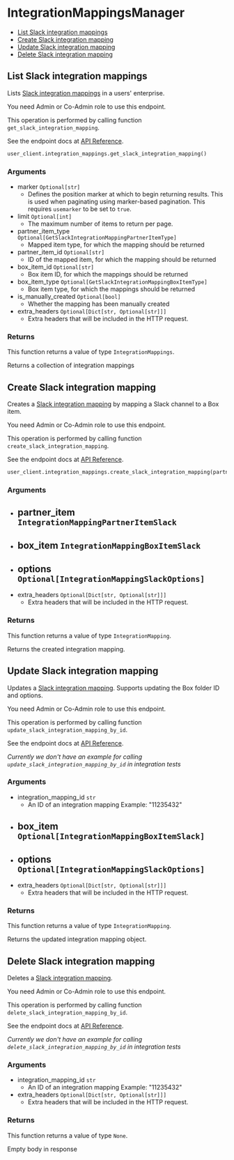 # IntegrationMappingsManager

- [List Slack integration mappings](#list-slack-integration-mappings)
- [Create Slack integration mapping](#create-slack-integration-mapping)
- [Update Slack integration mapping](#update-slack-integration-mapping)
- [Delete Slack integration mapping](#delete-slack-integration-mapping)

## List Slack integration mappings

Lists [Slack integration mappings](https://support.box.com/hc/en-us/articles/4415585987859-Box-as-the-Content-Layer-for-Slack) in a users' enterprise.

You need Admin or Co-Admin role to
use this endpoint.

This operation is performed by calling function `get_slack_integration_mapping`.

See the endpoint docs at
[API Reference](https://developer.box.com/reference/get-integration-mappings-slack/).

<!-- sample get_integration_mappings_slack -->

```python
user_client.integration_mappings.get_slack_integration_mapping()
```

### Arguments

- marker `Optional[str]`
  - Defines the position marker at which to begin returning results. This is used when paginating using marker-based pagination. This requires `usemarker` to be set to `true`.
- limit `Optional[int]`
  - The maximum number of items to return per page.
- partner_item_type `Optional[GetSlackIntegrationMappingPartnerItemType]`
  - Mapped item type, for which the mapping should be returned
- partner_item_id `Optional[str]`
  - ID of the mapped item, for which the mapping should be returned
- box_item_id `Optional[str]`
  - Box item ID, for which the mappings should be returned
- box_item_type `Optional[GetSlackIntegrationMappingBoxItemType]`
  - Box item type, for which the mappings should be returned
- is_manually_created `Optional[bool]`
  - Whether the mapping has been manually created
- extra_headers `Optional[Dict[str, Optional[str]]]`
  - Extra headers that will be included in the HTTP request.

### Returns

This function returns a value of type `IntegrationMappings`.

Returns a collection of integration mappings

## Create Slack integration mapping

Creates a [Slack integration mapping](https://support.box.com/hc/en-us/articles/4415585987859-Box-as-the-Content-Layer-for-Slack)
by mapping a Slack channel to a Box item.

You need Admin or Co-Admin role to
use this endpoint.

This operation is performed by calling function `create_slack_integration_mapping`.

See the endpoint docs at
[API Reference](https://developer.box.com/reference/post-integration-mappings-slack/).

<!-- sample post_integration_mappings_slack -->

```python
user_client.integration_mappings.create_slack_integration_mapping(partner_item=IntegrationMappingPartnerItemSlack(type=IntegrationMappingPartnerItemSlackTypeField.CHANNEL.value, id=partner_item_id, slack_org_id=slack_org_id), box_item=IntegrationMappingBoxItemSlack(id=folder.id, type=IntegrationMappingBoxItemSlackTypeField.FOLDER.value))
```

### Arguments

- ## partner_item `IntegrationMappingPartnerItemSlack`
- ## box_item `IntegrationMappingBoxItemSlack`
- ## options `Optional[IntegrationMappingSlackOptions]`
- extra_headers `Optional[Dict[str, Optional[str]]]`
  - Extra headers that will be included in the HTTP request.

### Returns

This function returns a value of type `IntegrationMapping`.

Returns the created integration mapping.

## Update Slack integration mapping

Updates a [Slack integration mapping](https://support.box.com/hc/en-us/articles/4415585987859-Box-as-the-Content-Layer-for-Slack).
Supports updating the Box folder ID and options.

You need Admin or Co-Admin role to
use this endpoint.

This operation is performed by calling function `update_slack_integration_mapping_by_id`.

See the endpoint docs at
[API Reference](https://developer.box.com/reference/put-integration-mappings-slack-id/).

_Currently we don't have an example for calling `update_slack_integration_mapping_by_id` in integration tests_

### Arguments

- integration_mapping_id `str`
  - An ID of an integration mapping Example: "11235432"
- ## box_item `Optional[IntegrationMappingBoxItemSlack]`
- ## options `Optional[IntegrationMappingSlackOptions]`
- extra_headers `Optional[Dict[str, Optional[str]]]`
  - Extra headers that will be included in the HTTP request.

### Returns

This function returns a value of type `IntegrationMapping`.

Returns the updated integration mapping object.

## Delete Slack integration mapping

Deletes a [Slack integration mapping](https://support.box.com/hc/en-us/articles/4415585987859-Box-as-the-Content-Layer-for-Slack).

You need Admin or Co-Admin role to
use this endpoint.

This operation is performed by calling function `delete_slack_integration_mapping_by_id`.

See the endpoint docs at
[API Reference](https://developer.box.com/reference/delete-integration-mappings-slack-id/).

_Currently we don't have an example for calling `delete_slack_integration_mapping_by_id` in integration tests_

### Arguments

- integration_mapping_id `str`
  - An ID of an integration mapping Example: "11235432"
- extra_headers `Optional[Dict[str, Optional[str]]]`
  - Extra headers that will be included in the HTTP request.

### Returns

This function returns a value of type `None`.

Empty body in response
